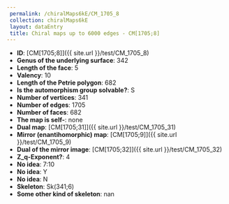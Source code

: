 ```yaml
--- 
 permalink: /chiralMaps6kE/CM_1705_8 
 collection: chiralMaps6kE
 layout: dataEntry
 title: Chiral maps up to 6000 edges - CM[1705;8]
---
```


- **ID**: [CM[1705;8]]({{ site.url }}/test/CM_1705_8)
- **Genus of the underlying surface**: 342
- **Length of the face**: 5
- **Valency**: 10
- **Length of the Petrie polygon**: 682
- **Is the automorphism group solvable?**: S
- **Number of vertices**: 341
- **Number of edges**: 1705
- **Number of faces**: 682
- **The map is self-**: none
- **Dual map**: [CM[1705;31]]({{ site.url }}/test/CM_1705_31)
- **Mirror (enantihomorphic) map**: [CM[1705;9]]({{ site.url }}/test/CM_1705_9)
- **Dual of the mirror image**: [CM[1705;32]]({{ site.url }}/test/CM_1705_32)
- **Z_q-Exponent?**: 4
- **No idea**:  7:10
- **No idea**: Y
- **No idea**: N
- **Skeleton**: Sk(341;6)
- **Some other kind of skeleton**: nan
